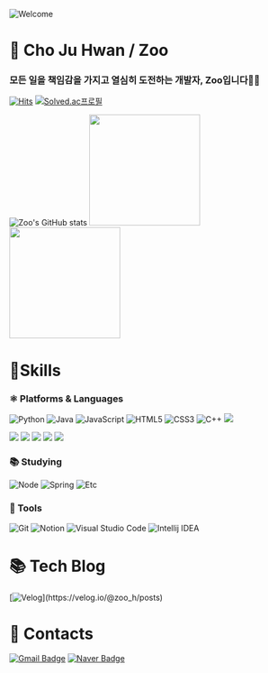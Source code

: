 ![Welcome](https://capsule-render.vercel.app/api?type=waving&color=0:5433FF,50:20BDFF,100:A5FECB&height=350&section=header&text=🙌🏻&nbsp;Welcome&nbsp;&nbsp;Zoo's&nbsp;Github&nbsp;🙌🏻&fontSize=60%&fontColor=86A7FC&animation=twinkling)

# 💫 Cho Ju Hwan / Zoo
### 모든 일을 책임감을 가지고 열심히 도전하는 개발자, Zoo입니다🖐🏻

[![Hits](https://hits.seeyoufarm.com/api/count/incr/badge.svg?url=https%3A%2F%2Fgithub.com%2FJerryG0228&count_bg=%2300D59D&title_bg=%23007AF3&icon=angellist.svg&icon_color=%23CCEDFD&title=hits&edge_flat=false)](https://hits.seeyoufarm.com)
[![Solved.ac프로필](http://mazassumnida.wtf/api/mini/generate_badge?boj=anfdnfl)](https://solved.ac/anfdnfl)

![Zoo's GitHub stats](https://github-readme-stats.vercel.app/api?username=JerryG0228&show_icons=true&theme=tokyonight)
<a href="https://github.com/JerryG0228"><img style="height:197px" src="https://github-readme-stats.vercel.app/api/top-langs/?username=JerryG0228&layout=compact&theme=nord&hide_border=true" /></a>
<a href="https://github.com/JerryG0228"><img align="center" style="height:197px" src="http://mazassumnida.wtf/api/v2/generate_badge?boj=anfdnfl&layout=compact&theme=nord&hide_border=true" /></a>



# 💪Skills
### ⚛️ Platforms & Languages
![Python](https://img.shields.io/badge/Python-3776AB.svg?&style=for-the-badge&logo=Python&logoColor=white)
![Java](https://img.shields.io/badge/Java-007396.svg?&style=for-the-badge&logo=CoffeeScript&logoColor=white)
![JavaScript](https://img.shields.io/badge/JavaScript-F7DF1E.svg?&style=for-the-badge&logo=JavaScript&logoColor=white)
![HTML5](https://img.shields.io/badge/HTML5-E34F26.svg?&style=for-the-badge&logo=HTML5&logoColor=white)
![CSS3](https://img.shields.io/badge/CSS3-1572B6.svg?&style=for-the-badge&logo=CSS3&logoColor=white)
![C++](https://img.shields.io/badge/C++-00599C.svg?&style=for-the-badge&logo=cplusplus&logoColor=white)
<img src="https://img.shields.io/badge/oracle-F80000.svg?&style=for-the-badge&logo=oracle&logoColor=white">
<div>
  <img src="https://img.shields.io/badge/React%20%26%20React%20native-61DAFB.svg?&style=for-the-badge&logo=React&logoColor=black">
  <img src="https://img.shields.io/badge/Styled%20components-DB7093.svg?&style=for-the-badge&logo=styled-components&logoColor=white">
  <img src="https://img.shields.io/badge/Yarn-2C8EBB.svg?&style=for-the-badge&logo=yarn&logoColor=white">
  <img src="https://img.shields.io/badge/Vite-646CFF.svg?&style=for-the-badge&logo=vite&logoColor=white">
  <img src="https://img.shields.io/badge/Axios-5A29E4.svg?&style=for-the-badge&logo=axios&logoColor=white">
</div>


### 📚 Studying
![Node](https://img.shields.io/badge/Node.js-339933.svg?&style=for-the-badge&logo=node.js&logoColor=white)
![Spring](https://img.shields.io/badge/Spring-6DB33F.svg?&style=for-the-badge&logo=Spring&logoColor=white)
![Etc](https://img.shields.io/badge/Etc-026664.svg?&style=for-the-badge&logo=SlashDot&logoColor=white)


### 🧰 Tools
![Git](https://img.shields.io/badge/Git-F05032.svg?&style=for-the-badge&logo=Git&logoColor=white)
![Notion](https://img.shields.io/badge/Notion-FFE01A.svg?&style=for-the-badge&logo=Norton&logoColor=black)
![Visual Studio Code](https://img.shields.io/badge/Visual%20Studio%20Code-007ACC.svg?&style=for-the-badge&logo=Visual%20Studio%20Code&logoColor=white)
![Intellij IDEA](https://img.shields.io/badge/intellij%20idea-236CFF.svg?&style=for-the-badge&logo=intellijidea&logoColor=white)
&nbsp;&nbsp;&nbsp;&nbsp;&nbsp;&nbsp;&nbsp;&nbsp;
&nbsp;&nbsp;&nbsp;&nbsp;&nbsp;&nbsp;&nbsp;&nbsp;



# 📚 Tech Blog
[![Velog](http://img.shields.io/badge/Velog-20C997?style=flat-square&logo=velog&logoColor=white&link=[https://soo-vely-dev.tistory.com/](https://velog.io/@zoo_h/posts))](https://velog.io/@zoo_h/posts)


# 📮 Contacts
[![Gmail Badge](https://img.shields.io/badge/Gmail-d14836?style=flat-square&logo=Gmail&logoColor=white&link=mailto:anfdnfl@khu.ac.kr)](mailto:anfdnfl@khu.ac.kr)
[![Naver Badge](https://img.shields.io/badge/Naver-03C75A?style=flat-square&logo=Naver&logoColor=white&link=mailto:anfdnfl@naver.com)](mailto:anfdnfl@naver.com)
